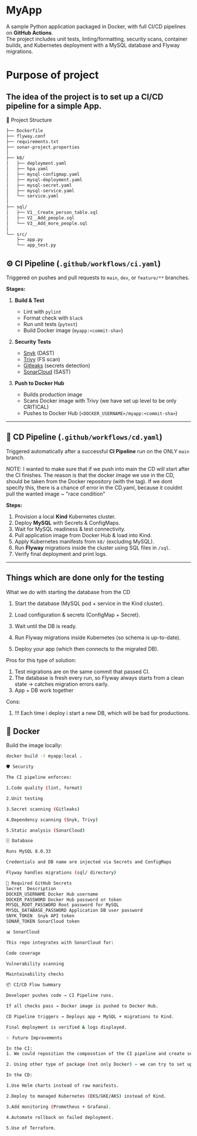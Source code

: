 # MyApp

A sample Python application packaged in Docker, with full CI/CD pipelines on **GitHub Actions**.  
The project includes unit tests, linting/formatting, security scans, container builds, and Kubernetes deployment with a MySQL database and Flyway migrations.

# Purpose of project
The idea of the project is to set up a CI/CD pipeline for a simple App.
---

📂 Project Structure
```bash
├── Dockerfile
├── flyway.conf
├── requirements.txt
├── sonar-project.properties
│
├── k8/                  
│   ├── deployment.yaml
│   ├── hpa.yaml
│   ├── mysql-configmap.yaml
│   ├── mysql-deployment.yaml
│   ├── mysql-secret.yaml
│   ├── mysql-service.yaml
│   └── service.yaml
│
├── sql/                         
│   ├── V1__Create_person_table.sql
│   ├── V2__Add_people.sql
│   └── V3__Add_more_people.sql
│
└── src/
    ├── app.py
    └── app_test.py
```
## ⚙️ CI Pipeline (`.github/workflows/ci.yaml`)

Triggered on pushes and pull requests to `main`, `dev`, or `feature/**` branches.

**Stages:**
1. **Build & Test**
   - Lint with `pylint`
   - Format check with `black`
   - Run unit tests (`pytest`)
   - Build Docker image (`myapp:<commit-sha>`)

2. **Security Tests**
   - [Snyk](https://snyk.io/) (DAST)
   - [Trivy](https://aquasecurity.github.io/trivy/) (FS scan)
   - [Gitleaks](https://github.com/gitleaks/gitleaks) (secrets detection)
   - [SonarCloud](https://sonarcloud.io/) (SAST)

3. **Push to Docker Hub**
   - Builds production image
   - Scans Docker image with Trivy (we have set up level to be only CRITICAL)
   - Pushes to Docker Hub (`<DOCKER_USERNAME>/myapp:<commit-sha>`)

---

## 🚀 CD Pipeline (`.github/workflows/cd.yaml`)

Triggered automatically after a successful **CI Pipeline** run on the ONLY `main` branch. 

NOTE: I wanted to make sure that if we push into main the CD will start after the CI finishes. The reason is that the docker image we use in the CD, should be taken from the Docker repository (with the tag). If we dont specify this, there is a chance of error in the CD.yaml, because it couldnt pull the wanted image ~ "race condition"

**Steps:**
1. Provision a local **Kind** Kubernetes cluster.
2. Deploy **MySQL** with Secrets & ConfigMaps.
3. Wait for MySQL readiness & test connectivity.
4. Pull application image from Docker Hub & load into Kind.
5. Apply Kubernetes manifests from `k8/` (excluding MySQL).
6. Run **Flyway** migrations inside the cluster using SQL files in `/sql`.
7. Verify final deployment and print logs.

---


## Things which are done only for the testing

What we do with starting the database from the CD
1. Start the database (MySQL pod + service in the Kind cluster).

2. Load configuration & secrets (ConfigMap + Secret).

3. Wait until the DB is ready.

4. Run Flyway migrations inside Kubernetes (so schema is up-to-date).

5. Deploy your app (which then connects to the migrated DB).

Pros for this type of solution:

1) Test migrations are on the same commit that passed CI.
2) The database is fresh every run, so Flyway always starts from a clean state → catches migration errors early.
3) App + DB work together

Cons:

1) !!! Each time i deploy i start a new DB, which will be bad for productions.

## 🐳 Docker

Build the image locally:

```bash
docker build -t myapp:local .

🛡️ Security

The CI pipeline enforces:

1.Code quality (lint, format)

2.Unit testing

3.Secret scanning (Gitleaks)

4.Dependency scanning (Snyk, Trivy)

5.Static analysis (SonarCloud)

🗄️ Database

Runs MySQL 8.0.33

Credentials and DB name are injected via Secrets and ConfigMaps

Flyway handles migrations (sql/ directory)

🔑 Required GitHub Secrets
Secret	Description
DOCKER_USERNAME	Docker Hub username
DOCKER_PASSWORD	Docker Hub password or token
MYSQL_ROOT_PASSWORD	Root password for MySQL
MYSQL_DATABASE_PASSWORD	Application DB user password
SNYK_TOKEN	Snyk API token
SONAR_TOKEN	SonarCloud token

📊 SonarCloud

This repo integrates with SonarCloud for:

Code coverage

Vulnerability scanning

Maintainability checks

📦 CI/CD Flow Summary

Developer pushes code → CI Pipeline runs.

If all checks pass → Docker image is pushed to Docker Hub.

CD Pipeline triggers → Deploys app + MySQL + migrations to Kind.

Final deployment is verified & logs displayed.

✨ Future Improvements

In the CI:
1. We could reposition the composotion of the CI pipeline and create seperate jobs for each kind of security testing.

2. Using other type of package (not only Docker) ~ we can try to set up the CI using Nix

In the CD:

1.Use Helm charts instead of raw manifests.

2.Deploy to managed Kubernetes (EKS/GKE/AKS) instead of Kind.

3.Add monitoring (Prometheus + Grafana).

4.Automate rollback on failed deployment.

5.Use of Terraform.